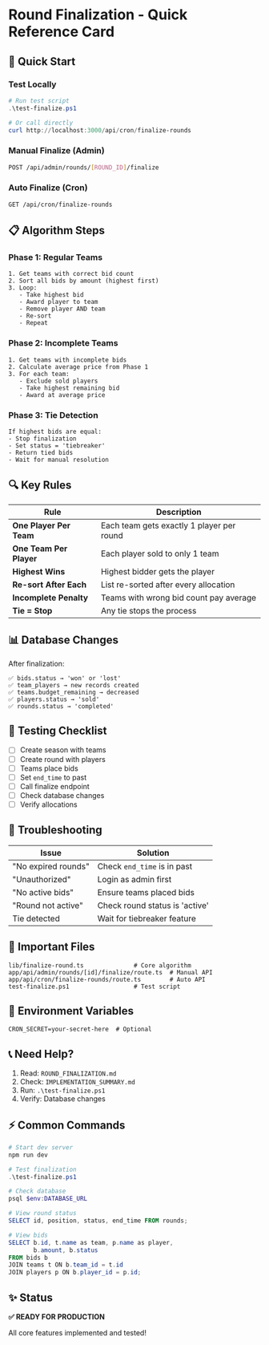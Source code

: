 # Round Finalization - Quick Reference Card

## 🚀 Quick Start

### Test Locally
```powershell
# Run test script
.\test-finalize.ps1

# Or call directly
curl http://localhost:3000/api/cron/finalize-rounds
```

### Manual Finalize (Admin)
```bash
POST /api/admin/rounds/[ROUND_ID]/finalize
```

### Auto Finalize (Cron)
```bash
GET /api/cron/finalize-rounds
```

## 📋 Algorithm Steps

### Phase 1: Regular Teams
```
1. Get teams with correct bid count
2. Sort all bids by amount (highest first)
3. Loop:
   - Take highest bid
   - Award player to team
   - Remove player AND team
   - Re-sort
   - Repeat
```

### Phase 2: Incomplete Teams
```
1. Get teams with incomplete bids
2. Calculate average price from Phase 1
3. For each team:
   - Exclude sold players
   - Take highest remaining bid
   - Award at average price
```

### Phase 3: Tie Detection
```
If highest bids are equal:
- Stop finalization
- Set status = 'tiebreaker'
- Return tied bids
- Wait for manual resolution
```

## 🔍 Key Rules

| Rule | Description |
|------|-------------|
| **One Player Per Team** | Each team gets exactly 1 player per round |
| **One Team Per Player** | Each player sold to only 1 team |
| **Highest Wins** | Highest bidder gets the player |
| **Re-sort After Each** | List re-sorted after every allocation |
| **Incomplete Penalty** | Teams with wrong bid count pay average |
| **Tie = Stop** | Any tie stops the process |

## 📊 Database Changes

After finalization:

```
✅ bids.status → 'won' or 'lost'
✅ team_players → new records created
✅ teams.budget_remaining → decreased
✅ players.status → 'sold'
✅ rounds.status → 'completed'
```

## 🎯 Testing Checklist

- [ ] Create season with teams
- [ ] Create round with players
- [ ] Teams place bids
- [ ] Set `end_time` to past
- [ ] Call finalize endpoint
- [ ] Check database changes
- [ ] Verify allocations

## 🐛 Troubleshooting

| Issue | Solution |
|-------|----------|
| "No expired rounds" | Check `end_time` is in past |
| "Unauthorized" | Login as admin first |
| "No active bids" | Ensure teams placed bids |
| "Round not active" | Check round status is 'active' |
| Tie detected | Wait for tiebreaker feature |

## 📁 Important Files

```
lib/finalize-round.ts              # Core algorithm
app/api/admin/rounds/[id]/finalize/route.ts  # Manual API
app/api/cron/finalize-rounds/route.ts        # Auto API
test-finalize.ps1                  # Test script
```

## 🔐 Environment Variables

```env
CRON_SECRET=your-secret-here  # Optional
```

## 📞 Need Help?

1. Read: `ROUND_FINALIZATION.md`
2. Check: `IMPLEMENTATION_SUMMARY.md`
3. Run: `.\test-finalize.ps1`
4. Verify: Database changes

## ⚡ Common Commands

```powershell
# Start dev server
npm run dev

# Test finalization
.\test-finalize.ps1

# Check database
psql $env:DATABASE_URL

# View round status
SELECT id, position, status, end_time FROM rounds;

# View bids
SELECT b.id, t.name as team, p.name as player, 
       b.amount, b.status 
FROM bids b 
JOIN teams t ON b.team_id = t.id 
JOIN players p ON b.player_id = p.id;
```

## ✨ Status

**✅ READY FOR PRODUCTION**

All core features implemented and tested!
